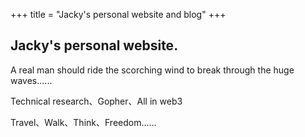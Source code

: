 +++
title = "Jacky's personal website and blog"
+++

## Jacky's personal website.

A real man should ride the scorching wind to break through the huge waves......

Technical research、Gopher、All in web3

Travel、Walk、Think、Freedom......
